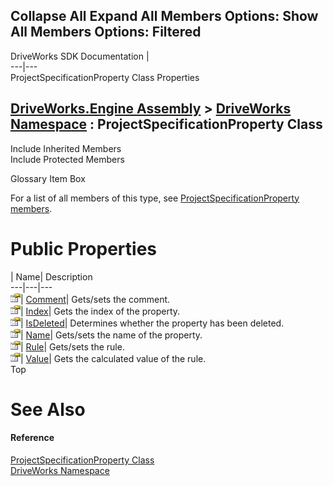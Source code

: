 Collapse All Expand All Members Options: Show All  Members Options: Filtered   
---  
DriveWorks SDK Documentation  |   
---|---  
ProjectSpecificationProperty Class Properties   
  
[DriveWorks.Engine Assembly](topic2156.md) > [DriveWorks Namespace](topic2159.md) : ProjectSpecificationProperty Class  
---  
  
Include Inherited Members    
Include Protected Members    


Glossary Item Box

For a list of all members of this type, see [ProjectSpecificationProperty members](topic4854.md).

# Public Properties

| Name| Description  
---|---|---  
![Public Property](dotnetimages/publicProperty.gif)| [Comment](topic4862.md)| Gets/sets the comment.   
![Public Property](dotnetimages/publicProperty.gif)| [Index](topic4863.md)| Gets the index of the property.   
![Public Property](dotnetimages/publicProperty.gif)| [IsDeleted](topic4864.md)| Determines whether the property has been deleted.   
![Public Property](dotnetimages/publicProperty.gif)| [Name](topic4865.md)| Gets/sets the name of the property.   
![Public Property](dotnetimages/publicProperty.gif)| [Rule](topic4866.md)| Gets/sets the rule.   
![Public Property](dotnetimages/publicProperty.gif)| [Value](topic4867.md)| Gets the calculated value of the rule.   
Top

# See Also

#### Reference

[ProjectSpecificationProperty Class](topic4853.md)   
[DriveWorks Namespace](topic2159.md)


